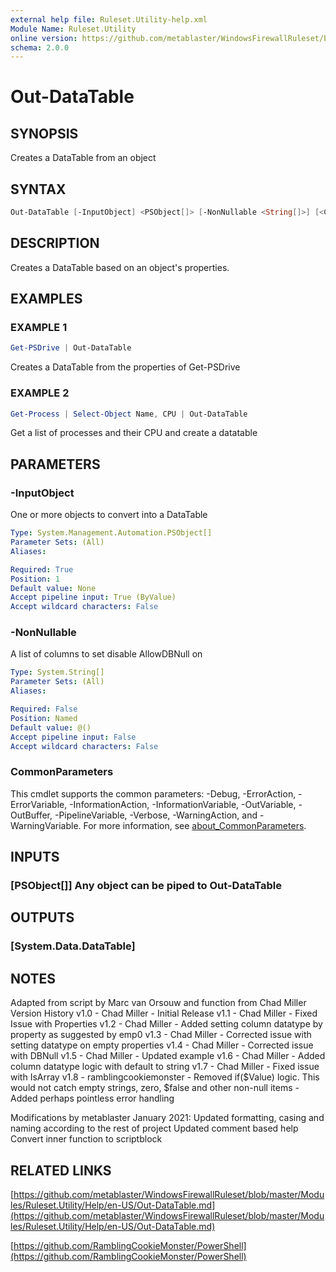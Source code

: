 ```yaml
---
external help file: Ruleset.Utility-help.xml
Module Name: Ruleset.Utility
online version: https://github.com/metablaster/WindowsFirewallRuleset/blob/master/Modules/Ruleset.Utility/Help/en-US/Out-DataTable.md
schema: 2.0.0
---
```


# Out-DataTable

## SYNOPSIS

Creates a DataTable from an object

## SYNTAX

```powershell
Out-DataTable [-InputObject] <PSObject[]> [-NonNullable <String[]>] [<CommonParameters>]
```

## DESCRIPTION

Creates a DataTable based on an object's properties.

## EXAMPLES

### EXAMPLE 1

```powershell
Get-PSDrive | Out-DataTable
```

Creates a DataTable from the properties of Get-PSDrive

### EXAMPLE 2

```powershell
Get-Process | Select-Object Name, CPU | Out-DataTable
```

Get a list of processes and their CPU and create a datatable

## PARAMETERS

### -InputObject

One or more objects to convert into a DataTable

```yaml
Type: System.Management.Automation.PSObject[]
Parameter Sets: (All)
Aliases:

Required: True
Position: 1
Default value: None
Accept pipeline input: True (ByValue)
Accept wildcard characters: False
```

### -NonNullable

A list of columns to set disable AllowDBNull on

```yaml
Type: System.String[]
Parameter Sets: (All)
Aliases:

Required: False
Position: Named
Default value: @()
Accept pipeline input: False
Accept wildcard characters: False
```

### CommonParameters

This cmdlet supports the common parameters: -Debug, -ErrorAction, -ErrorVariable, -InformationAction, -InformationVariable, -OutVariable, -OutBuffer, -PipelineVariable, -Verbose, -WarningAction, and -WarningVariable. For more information, see [about_CommonParameters](http://go.microsoft.com/fwlink/?LinkID=113216).

## INPUTS

### [PSObject[]] Any object can be piped to Out-DataTable

## OUTPUTS

### [System.Data.DataTable]

## NOTES

Adapted from script by Marc van Orsouw and function from Chad Miller
Version History
v1.0  - Chad Miller - Initial Release
v1.1  - Chad Miller - Fixed Issue with Properties
v1.2  - Chad Miller - Added setting column datatype by property as suggested by emp0
v1.3  - Chad Miller - Corrected issue with setting datatype on empty properties
v1.4  - Chad Miller - Corrected issue with DBNull
v1.5  - Chad Miller - Updated example
v1.6  - Chad Miller - Added column datatype logic with default to string
v1.7  - Chad Miller - Fixed issue with IsArray
v1.8  - ramblingcookiemonster - Removed if($Value) logic.
This would not catch empty strings, zero, $false and other non-null items
							  - Added perhaps pointless error handling

Modifications by metablaster January 2021:
Updated formatting, casing and naming according to the rest of project
Updated comment based help
Convert inner function to scriptblock

## RELATED LINKS

[https://github.com/metablaster/WindowsFirewallRuleset/blob/master/Modules/Ruleset.Utility/Help/en-US/Out-DataTable.md](https://github.com/metablaster/WindowsFirewallRuleset/blob/master/Modules/Ruleset.Utility/Help/en-US/Out-DataTable.md)

[https://github.com/RamblingCookieMonster/PowerShell](https://github.com/RamblingCookieMonster/PowerShell)
